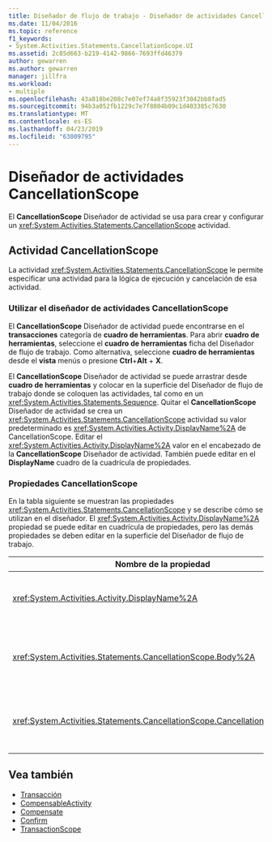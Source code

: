 ```yaml
---
title: Diseñador de flujo de trabajo - Diseñador de actividades CancellationScope
ms.date: 11/04/2016
ms.topic: reference
f1_keywords:
- System.Activities.Statements.CancellationScope.UI
ms.assetid: 2c85d663-b219-4142-9866-7693ffd46379
author: gewarren
ms.author: gewarren
manager: jillfra
ms.workload:
- multiple
ms.openlocfilehash: 43a818be208c7e07ef74a8f35923f3042bb8fad5
ms.sourcegitcommit: 94b3a052fb1229c7e7f8804b09c1d403385c7630
ms.translationtype: MT
ms.contentlocale: es-ES
ms.lasthandoff: 04/23/2019
ms.locfileid: "63009795"
---
```

# <a name="cancellationscope-activity-designer"></a>Diseñador de actividades CancellationScope

El **CancellationScope** Diseñador de actividad se usa para crear y configurar un <xref:System.Activities.Statements.CancellationScope> actividad.

## <a name="the-cancellationscope-activity"></a>Actividad CancellationScope

La actividad <xref:System.Activities.Statements.CancellationScope> le permite especificar una actividad para la lógica de ejecución y cancelación de esa actividad.

### <a name="using-the-cancellationscope-activity-designer"></a>Utilizar el diseñador de actividades CancellationScope

El **CancellationScope** Diseñador de actividad puede encontrarse en el **transacciones** categoría de **cuadro de herramientas**. Para abrir **cuadro de herramientas**, seleccione el **cuadro de herramientas** ficha del Diseñador de flujo de trabajo. Como alternativa, seleccione **cuadro de herramientas** desde el **vista** menús o presione **Ctrl**+**Alt** + **X**.

El **CancellationScope** Diseñador de actividad se puede arrastrar desde **cuadro de herramientas** y colocar en la superficie del Diseñador de flujo de trabajo donde se coloquen las actividades, tal como en un <xref:System.Activities.Statements.Sequence>. Quitar el **CancellationScope** Diseñador de actividad se crea un <xref:System.Activities.Statements.CancellationScope> actividad su valor predeterminado es <xref:System.Activities.Activity.DisplayName%2A> de CancellationScope. Editar el <xref:System.Activities.Activity.DisplayName%2A> valor en el encabezado de la **CancellationScope** Diseñador de actividad. También puede editar en el **DisplayName** cuadro de la cuadrícula de propiedades.

### <a name="the-cancellationscope-properties"></a>Propiedades CancellationScope

En la tabla siguiente se muestran las propiedades <xref:System.Activities.Statements.CancellationScope> y se describe cómo se utilizan en el diseñador. El <xref:System.Activities.Activity.DisplayName%2A> propiedad se puede editar en cuadrícula de propiedades, pero las demás propiedades se deben editar en la superficie del Diseñador de flujo de trabajo.

|Nombre de la propiedad|Obligatorio|Uso|
|-|--------------|-|
|<xref:System.Activities.Activity.DisplayName%2A>|False|El nombre descriptivo opcional de la actividad de la clase <xref:System.Activities.Statements.CancellationScope>. El valor predeterminado es CancellationScope. Pese a que el valor <xref:System.Activities.Activity.DisplayName%2A> no es obligatorio, se recomienda usar uno.|
|<xref:System.Activities.Statements.CancellationScope.Body%2A>|True|Especifica la actividad para la que se proporciona la lógica de cancelación. Para agregar la <xref:System.Activities.Statements.CancellationScope.Body%2A> actividad, coloque una actividad **cuadro de herramientas** en el **cuerpo** cuadro en el **CancellationScope** Diseñador de actividad. Agregue el texto de sugerencia "Coloque la actividad aquí".|
|<xref:System.Activities.Statements.CancellationScope.CancellationHandler%2A>|True|Especifica la actividad que se ejecuta si se produce una cancelación. Para agregar la <xref:System.Activities.Statements.CancellationScope.CancellationHandler%2A> actividad, coloque una actividad **cuadro de herramientas** en el **CancellationHandler** cuadro en el **CancellationScope** Diseñador de actividad. Agregue el texto de sugerencia "Coloque la actividad aquí".|

## <a name="see-also"></a>Vea también

- [Transacción](../workflow-designer/transaction-activity-designers.md)
- [CompensableActivity](../workflow-designer/compensableactivity-activity-designer.md)
- [Compensate](../workflow-designer/compensate-activity-designer.md)
- [Confirm](../workflow-designer/confirm-activity-designer.md)
- [TransactionScope](../workflow-designer/transactionscope-activity-designer.md)